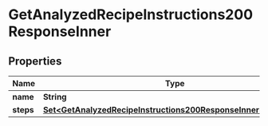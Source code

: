 

# GetAnalyzedRecipeInstructions200ResponseInner


## Properties

| Name | Type | Description | Notes |
|------------ | ------------- | ------------- | -------------|
|**name** | **String** |  |  |
|**steps** | [**Set&lt;GetAnalyzedRecipeInstructions200ResponseInnerStepsInner&gt;**](GetAnalyzedRecipeInstructions200ResponseInnerStepsInner.md) |  |  [optional] |



